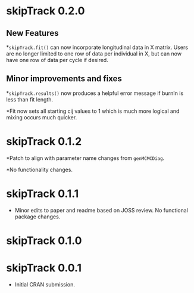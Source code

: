 # skipTrack 0.2.0

## New Features

*`skipTrack.fit()` can now incorporate longitudinal data in X matrix. Users are no
longer limited to one row of data per individual in X, but can now have one row 
of data per cycle if desired.

## Minor improvements and fixes

*`skipTrack.results()` now produces a helpful error message if burnIn is less than fit length.

*Fit now sets all starting cij values to 1 which is much more logical and mixing occurs 
much quicker.

# skipTrack 0.1.2

*Patch to align with parameter name changes from `genMCMCDiag`. 

*No functionality changes.

# skipTrack 0.1.1

* Minor edits to paper and readme based on JOSS review. No functional package changes.

# skipTrack 0.1.0

# skipTrack 0.0.1

* Initial CRAN submission.
